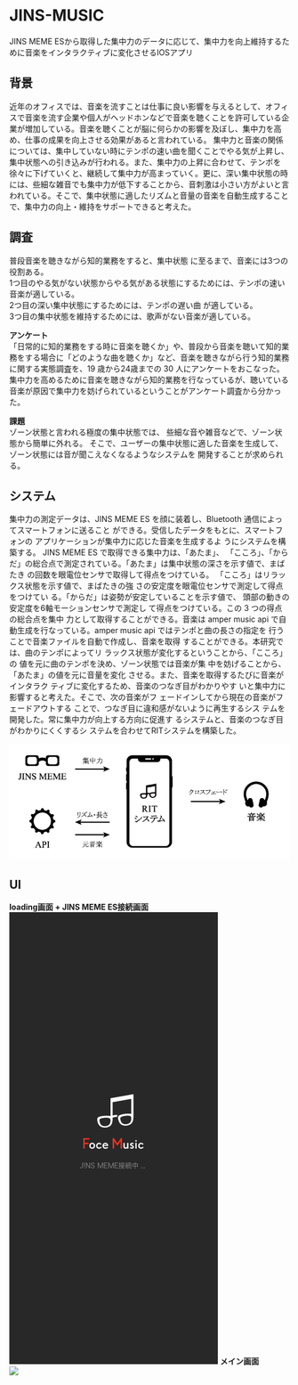 # JINS-MUSIC
JINS MEME ESから取得した集中力のデータに応じて、集中力を向上維持するために音楽をインタラクティブに変化させるIOSアプリ

## 背景
近年のオフィスでは、音楽を流すことは仕事に良い影響を与えるとして、オフィスで音楽を流す企業や個人がヘッドホンなどで音楽を聴くことを許可している企業が増加している。音楽を聴くことが脳に何らかの影響を及ぼし、集中力を高め、仕事の成果を向上させる効果があると言われている。
集中力と音楽の関係については、集中していない時にテンポの速い曲を聞くことでやる気が上昇し、集中状態への引き込みが行われる。また、集中力の上昇に合わせて、テンポを徐々に下げていくと、継続して集中力が高まっていく。更に、深い集中状態の時には、些細な雑音でも集中力が低下することから、音刺激は小さい方がよいと言われている。そこで、集中状態に適したリズムと音量の音楽を自動生成することで、集中力の向上・維持をサポートできると考えた。

## 調査
普段音楽を聴きながら知的業務をすると、集中状態
に至るまで、音楽には3つの役割ある。<br>
1つ目のやる気がない状態からやる気がある状態にするためには、テンポの速い音楽が適している。<br>
2つ目の深い集中状態にするためには、テンポの遅い曲 が適している。<br>
3つ目の集中状態を維持するためには、歌声がない音楽が適している。<br>

<strong>アンケート</strong><br>
「日常的に知的業務をする時に音楽を聴くか」や、普段から音楽を聴いて知的業務をする場合に「どのような曲を聴くか」など、音楽を聴きながら行う知的業務に関する実態調査を、19 歳から24歳までの 30 人にアンケートをおこなった。<br>
集中力を高めるために音楽を聴きながら知的業務を行なっているが、聴いている音楽が原因で集中力を妨げられているということがアンケート調査から分かった。<br>

<strong>課題</strong><br>
ゾーン状態と言われる極度の集中状態では、 些細な音や雑音などで、ゾーン状態から簡単に外れる。 そこで、ユーザーの集中状態に適した音楽を生成して、 ゾーン状態には音が聞こえなくなるようなシステムを 開発することが求められる。<br>

 ## システム
 集中力の測定データは、JINS MEME ES を顔に装着し、Bluetooth 通信によってスマートフォンに送ること ができる。受信したデータをもとに、スマートフォンの アプリケーションが集中力に応じた音楽を生成するよ うにシステムを構築する。
JINS MEME ES で取得できる集中力は、「あたま」、 「こころ」、「からだ」の総合点で測定されている。「あたま」は集中状態の深さを示す値で、まばたき の回数を眼電位センサで取得して得点をつけている。 「こころ」はリラックス状態を示す値で、まばたきの強 さの安定度を眼電位センサで測定して得点をつけてい る。「からだ」は姿勢が安定していることを示す値で、 頭部の動きの安定度を6軸モーションセンサで測定し て得点をつけている。この 3 つの得点の総合点を集中 力として取得することができる。音楽は amper music api で自動生成を行なっている。amper music api ではテンポと曲の長さの指定を 行うことで音楽ファイルを自動で作成し、音楽を取得 することができる。本研究では、曲のテンポによってリ ラックス状態が変化するということから、「こころ」の 値を元に曲のテンポを決め、ゾーン状態では音楽が集 中を妨げることから、「あたま」の値を元に音量を変化 させる。また、音楽を取得するたびに音楽がインタラク ティブに変化するため、音楽のつなぎ目がわかりやす いと集中力に影響すると考えた。そこで、次の音楽がフ ェードインしてから現在の音楽がフェードアウトする ことで、つなぎ目に違和感がないように再生するシス テムを開発した。常に集中力が向上する方向に促進す るシステムと、音楽のつなぎ目がわかりにくくするシ ステムを合わせてRITシステムを構築した。

 <img src="https://github.com/degudegu2510/JINS-MUSIC/blob/master/image/graph4.jpg?raw=true">
 
 ## UI
 <strong>loading画面 + JINS MEME ES接続画面</strong><br>
 <img src="https://github.com/degudegu2510/JINS-MUSIC/blob/master/image/Lounch1-4.png?raw=true">
 <strong>メイン画面</strong><br>
 <img src="https://github.com/degudegu2510/JINS-MUSIC/blob/master/image/Main1-1%20%E2%80%93%201.png">
